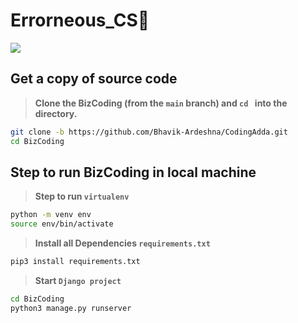 # Errorneous_CS👋

<img src="https://github.com/Bhavik-Ardeshna/CodingAdda/blob/main/assests/programming.gif"/>

## Get a copy of source code

> **Clone the BizCoding (from the `main` branch) and `cd ` into the directory.**

```sh
git clone -b https://github.com/Bhavik-Ardeshna/CodingAdda.git
cd BizCoding
```

## Step to run BizCoding in local machine

> **Step to run `virtualenv`**

```sh
python -m venv env
source env/bin/activate
```

> **Install all Dependencies `requirements.txt`**

```sh
pip3 install requirements.txt
```

> **Start `Django project`**

```sh
cd BizCoding
python3 manage.py runserver
```
